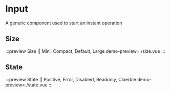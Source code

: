 # Input
A generic component used to start an instant operation

## Size
:::preview Size || Mini, Compact, Default, Large
demo-preview=./size.vue
:::

## State
:::preview State || Positive, Error, Disabled, Readonly, Claerble
demo-preview=./state.vue
:::
